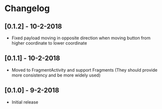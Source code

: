 # Changelog

## [0.1.2] - 10-2-2018

- Fixed payload moving in opposite direction when moving button from higher coordinate to lower coordinate


## [0.1.1] - 10-2-2018

- Moved to FragmentActivity and support Fragments (They should provide more consistency and be more widely used)

## [0.1.0] - 9-2-2018

- Initial release
